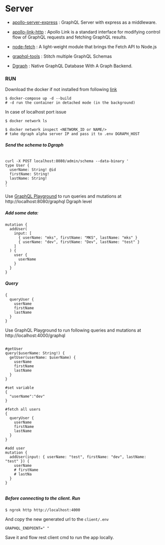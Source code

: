 # Server

- [apollo-server-express](https://www.apollographql.com/docs/apollo-server/integrations/middleware/) : GraphQL Server with express as a middleware.

- [apollo-link-http](https://www.apollographql.com/docs/link/#usage) : Apollo Link is a standard interface for modifying control flow of GraphQL requests and fetching GraphQL results.

- [node-fetch](https://github.com/node-fetch/node-fetch) : A light-weight module that brings the Fetch API to Node.js

- [graphql-tools](https://www.graphql-tools.com/docs/introduction) : Stitch multiple GraphQL Schemas

- [Dgraph](https://github.com/dgraph-io/dgraph) : Native GraphQL Database With A Graph Backend.

### RUN

Download the docker if not installed from following [link](https://www.docker.com/products/docker-desktop)

```shell
$ docker-compose up -d --build
# -d run the container in detached mode (in the background)
```

In case of localhost port issue

```shell
$ docker network ls

$ docker network inspect <NETWORK_ID or NAME/>
# take dgraph alpha server IP and pass it to .env DGRAPH_HOST
```

##### Send the schema to Dgraph

```shell

curl -X POST localhost:8080/admin/schema --data-binary '
type User {
  userName: String! @id
  firstName: String!
  lastName: String!
}
'
```

Use [GraphQL Playground](https://github.com/graphql/graphql-playground) to run queries and mutations at http://localhost:8080/graphql Dgraph level

##### Add some data:

```shell
mutation {
  addUser(
    input: [
      { userName: "mks", firstName: "MKS", lastName: "mks" }
      { userName: "dev", firstName: "Dev", lastName: "test" }
    ]
  ) {
    user {
      userName
    }
  }
}
```

##### Query

```shell
{
  queryUser {
    userName
    firstName
    lastName
  }
}

```

Use GraphQL Playground to run following queries and mutations at http://localhost:4000/graphql

```shell

#getUser
query($userName: String!) {
  getUser(userName: $userName) {
    userName
    firstName
    lastName
  }
}

#set variable
{
  "userName":"dev"
}

#fetch all users
{
  queryUser {
    userName
    firstName
    lastName
  }
}

#add user
mutation {
  addUser(input: { userName: "test", firstName: "dev", lastName: "test" }) {
    userName
    # firstName
    # lastNa
  }
}


```

##### Before connecting to the client. Run

```shell
$ ngrok http http://localhost:4000
```

And copy the new generated url to the `client/.env`

```
GRAPHQL_ENDPOINT=" "
```

Save it and flow rest client cmd to run the app locally.
